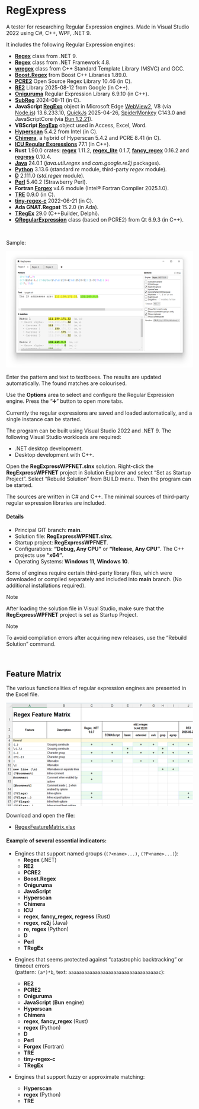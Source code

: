﻿# RegExpress

A tester for researching Regular Expression engines. Made in Visual Studio 2022 using C#, C++, WPF, .NET 9.

It includes the following Regular Expression engines:

* **[Regex](https://learn.microsoft.com/en-us/dotnet/api/system.text.regularexpressions.regex?view=net-9.0)** class from .NET 9.
* **[Regex](https://learn.microsoft.com/en-us/dotnet/api/system.text.regularexpressions.regex?view=netframework-4.8)** class from .NET Framework 4.8.
* **[wregex](https://docs.microsoft.com/en-us/cpp/standard-library/regex)** class from C++ Standard Template Library (MSVC) and GCC.
* **[Boost.Regex](https://www.boost.org/doc/libs/1_89_0/libs/regex/doc/html/index.html)** from Boost C++ Libraries 1.89.0.
* **[PCRE2](https://pcre.org/)** Open Source Regex Library 10.46 (in C).
* **[RE2](https://github.com/google/re2)** Library 2025-08-12 from Google (in C++).
* **[Oniguruma](https://github.com/kkos/oniguruma)** Regular Expression Library 6.9.10 (in C++).
* **[SubReg](https://github.com/mattbucknall/subreg)** 2024-08-11 (in C).
* **JavaScript [RegExp](https://developer.mozilla.org/en-US/docs/Web/JavaScript/Reference/Global_Objects/RegExp)** object
  in Microsoft Edge [WebView2](https://docs.microsoft.com/en-us/microsoft-edge/webview2/), 
  V8 \(via [Node.js](https://nodejs.org)\) 13.6.233.10,
  [QuickJs](https://bellard.org/quickjs/) 2025-04-26,
  [SpiderMonkey](https://spidermonkey.dev/) C143.0
  and JavaScriptCore (via [Bun 1.2.21](https://bun.sh/)).
* **VBScript [RegExp](https://learn.microsoft.com/en-us/previous-versions/yab2dx62(v=vs.85))** object used in Access, Excel, Word.
* **[Hyperscan](https://github.com/intel/hyperscan)** 5.4.2 from Intel (in C).
* **[Chimera](http://intel.github.io/hyperscan/dev-reference/chimera.html)**, a hybrid of Hyperscan 5.4.2 and PCRE 8.41 (in C).
* **[ICU Regular Expressions](https://icu.unicode.org/)** 77.1 (in C++).
* **Rust** 1.90.0 crates: **[regex](https://docs.rs/regex)** 1.11.2, **[regex\_lite](https://docs.rs/regex_lite)** 0.1.7, **[fancy\_regex](https://docs.rs/fancy-regex)** 0.16.2 
  and **[regress](https://docs.rs/regress)** 0.10.4.
* **[Java](https://docs.oracle.com/en/java/javase/24/docs/api/java.base/java/util/regex/package-summary.html)** 24.0.1 (*java.util.regex* and *com.google.re2j* packages).
* **[Python](https://www.python.org/)** 3.13.6 (standard *re* module, third-party *regex* module).
* **[D](https://dlang.org/phobos/std_regex.html)** 2.111.0 (*std.regex* module).
* **[Perl](https://perldoc.perl.org/perlreref)** 5.40.2 (Strawberry Perl).
* **Fortran [Forgex](https://github.com/ShinobuAmasaki/forgex)** v4.6 module (Intel® Fortran Compiler 2025.1.0).
* **[TRE](https://github.com/laurikari/tre)** 0.9.0 (in C).
* **[tiny-regex-c](https://github.com/rurban/tiny-regex-c)** 2022-06-21 (in C).
* **Ada GNAT.Regpat** 15.2.0 (in Ada).
* **[TRegEx](https://docwiki.embarcadero.com/Libraries/Florence/en/System.RegularExpressions)** 29.0 (C++Builder, Delphi).
* **[QRegularExpression](https://doc.qt.io/qt-6/qregularexpression.html)** class (based on PCRE2) from Qt 6.9.3 (in C++).

<br/>

Sample:

![Screenshot of RegExpress](Screenshot1.png)

Enter the pattern and text to textboxes. The results are updated automatically. The found matches are colourised.

Use the **Options** area to select and configure the Regular Expression engine. Press the “➕” button to open more tabs. 

Currently the regular expressions are saved and loaded automatically, and a single instance can be started.

The program can be built using Visual Studio 2022 and .NET 9. The following Visual Studio workloads are required:

* .NET desktop development.
* Desktop development with C++.

Open the **RegExpressWPFNET.slnx** solution. Right-click the **RegExpressWPFNET** project in Solution Explorer
and select “Set as Startup Project”. Select “Rebuild Solution” from BUILD menu. Then the program can be started.

The sources are written in C# and C++. The minimal sources of third-party regular expression libraries are included.

#### Details

* Principal GIT branch: **main**.
* Solution file: **RegExpressWPFNET.slnx**.
* Startup project: **RegExpressWPFNET**.
* Configurations: **“Debug, Any CPU”** or **“Release, Any CPU”**. The C++ projects use **“x64”**.
* Operating Systems: **Windows 11**, **Windows 10**.

Some of engines require certain third-party library files, which were downloaded or compiled separately 
and included into **main** branch. (No additional installations required).

> [!NOTE]
> After loading the solution file in Visual Studio, make sure that 
> the **RegExpressWPFNET** project is set as Startup Project.

> [!NOTE]
> To avoid compilation errors after acquiring new releases, use the “Rebuild Solution” command.

<br/>

## Feature Matrix

The various functionalities of regular expression engines are presented in the Excel file.

![Feature Matrix](FM.png)

Download and open the file:

* [RegexFeatureMatrix.xlsx](RegexFeatureMatrix.xlsx)


#### Example of several essential indicators:

* Engines that support named groups (`(?<name>...)`, `(?P<name>...)`):
	* **Regex** (.NET)
	* **RE2**
	* **PCRE2**
	* **Boost.Regex**
	* **Oniguruma**
	* **JavaScript**
	* **Hyperscan**
	* **Chimera**
	* **ICU**
	* **regex**, **fancy_regex**, **regress** (Rust)
	* **regex**, **re2j** (Java)
	* **re**, **regex** (Python)
	* **D**
	* **Perl**
	* **TRegEx**
<!--
* Engines that supports Unicode, not just ASCII characters:
	* **Regex** (.NET)
	* **std::wregex**
	* **RE2**
	* **PCRE2**
	* **Boost.Regex**
	* **Oniguruma**
	* **JavaScript**
	* **VBScript**
	* **Hyperscan**
	* **Chimera**
	* **ICU**
	* **regex**, **fancy_regex**, **regress** (Rust)
	* **regex**, **re2j** (Java)
	* **re**, **regex** (Python)
	* **D**
	* **Perl**
	* **Forgex** (Fortran)
	* **TRE**
-->
* Engines that seems protected against “catastrophic backtracking” or timeout errors<br/>(pattern: `(a*)*b`, text: `aaaaaaaaaaaaaaaaaaaaaaaaaaaaaaaaaac`):
	* **RE2**
	* **PCRE2**
	* **Oniguruma**
	* **JavaScript** (**Bun** engine)
	* **Hyperscan**
	* **Chimera**
	* **regex**, **fancy_regex** (Rust)
	* **regex** (Python)
	* **D**
	* **Perl**
	* **Forgex** (Fortran)
	* **TRE**
	* **tiny-regex-c**
	* **TRegEx**

* Engines that support fuzzy or approximate matching:
	* **Hyperscan**
	* **regex** (Python)
	* **TRE**

<br/>
<br/>
